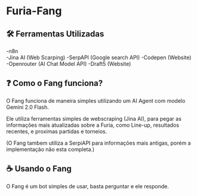 # Furia-Fang

## 🛠️ Ferramentas Utilizadas
-n8n  
-Jina AI (Web Scarping)
-SerpAPI (Google search API)
-Codepen (Website)
-Openrouter (AI Chat Model API)
-Draft5 (Website)


## ❓ Como o Fang funciona?
O Fang funciona de maneira simples utilizando um AI Agent com modelo Gemini 2.0 Flash.

Ele utiliza ferramentas simples de webscraping (Jina AI), para pegar as informações mais atualizadas sobre a Furia, como Line-up, resultados recentes, e proximas partidas e torneios.

(O Fang tambem utiliza a SerpiAPI para informações mais antigas, porém a implementação não esta completa.)


## ☕ Usando o Fang

O Fang é um bot simples de usar, basta perguntar e ele responde.
